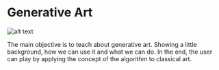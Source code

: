 # Generative Art

![alt text](https://user-images.githubusercontent.com/16090350/123152442-f9daf480-d43a-11eb-98df-c192732ebe1e.png?raw=true)

The main objective is to teach about generative art. Showing a little background, how we can use it and what we can do. In the end, the user can play by applying the concept of the algorithm to classical art.
